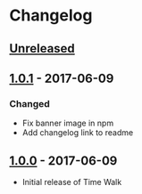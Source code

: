 # Changelog

## [Unreleased][]

## [1.0.1][] - 2017-06-09

### Changed
- Fix banner image in npm
- Add changelog link to readme

## [1.0.0][] - 2017-06-09

- Initial release of Time Walk


[Unreleased]: https://github.com/s-taylor/time-walk/compare/v1.0.1...HEAD
[1.0.1]: https://github.com/s-taylor/time-walk/compare/v1.0.0...v1.0.1
[1.0.0]: https://github.com/s-taylor/time-walk/tree/v1.0.0

